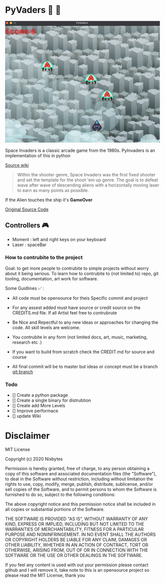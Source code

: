 # PyVaders 👾 🚀
 
![PyVaders](./pyvaders-screenshot.png)

Space Invaders is a classic arcade game from the 1980s. PyInvaders is an implementation of this in python

[Source wiki](https://en.wikipedia.org/wiki/Space_Invaders)

> Within the shooter genre, Space Invaders was the first fixed shooter and set the template for the shoot 'em up genre. The goal is to defeat wave after wave of descending aliens with a horizontally moving laser to earn as many points as possible.

If the Alien touches the ship it's **GameOver**

[Original Source Code](https://www.udemy.com/course/python-game-development-using-pygame-and-python-3/)

## Controllers 🎮

- Moment : left and right keys on your keyboard
- Laser : spaceBar


### How to contrubite to the project

Goal: to get more people to contrubite to simple projects without worry about it being serious. To learn how to contrubite to (not limited to) repo, git tooling, documentation, art work for software. 

Some Guidlines ✅ :

- All code must be opensource for theis Specific commit and project

- For any assest added must have source or credit source on the CREDITS.md file. If all Artist feel free to contrubrute  

- Be Nice and Repectful to any new ideas or approaches for changing the code. All skill levels are welcome. 

- You contrubite in any form (not limited docs, art, music, marketing, research etc .)

- If you want to build from scratch check the CREDIT.md for source and course

- All final commit will be to master but ideas or concept must be a branch [git branch](https://git-scm.com/book/en/v2/Git-Branching-Basic-Branching-and-Merging)


### Todo

- [] Create a python package
- [] Create a single binary for distrubtion 
- [] Create add More Levels 
- [] Improve performace 
- [] update Wiki 


# Disclaimer 

MIT License

Copyright (c) 2020 Nixbytes

Permission is hereby granted, free of charge, to any person obtaining a copy
of this software and associated documentation files (the "Software"), to deal
in the Software without restriction, including without limitation the rights
to use, copy, modify, merge, publish, distribute, sublicense, and/or sell
copies of the Software, and to permit persons to whom the Software is
furnished to do so, subject to the following conditions:

The above copyright notice and this permission notice shall be included in all
copies or substantial portions of the Software.

THE SOFTWARE IS PROVIDED "AS IS", WITHOUT WARRANTY OF ANY KIND, EXPRESS OR
IMPLIED, INCLUDING BUT NOT LIMITED TO THE WARRANTIES OF MERCHANTABILITY,
FITNESS FOR A PARTICULAR PURPOSE AND NONINFRINGEMENT. IN NO EVENT SHALL THE
AUTHORS OR COPYRIGHT HOLDERS BE LIABLE FOR ANY CLAIM, DAMAGES OR OTHER
LIABILITY, WHETHER IN AN ACTION OF CONTRACT, TORT OR OTHERWISE, ARISING FROM,
OUT OF OR IN CONNECTION WITH THE SOFTWARE OR THE USE OR OTHER DEALINGS IN THE
SOFTWARE.

If you feel any content is used with out your permission please contact github and I will remove it, take note to this is an opensource project so please read the MIT License, thank you 